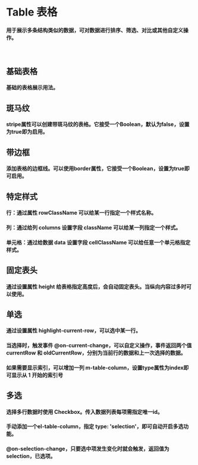 <script setup>
import demo1 from './demo1.vue'
import demo2 from './demo2.vue'
import demo3 from './demo3.vue'
import demo4 from './demo4.vue'
import demo5 from './demo5.vue'
import demo6 from './demo6.vue'

import demo9 from './demo9.vue'
import demo10 from './demo10.vue'
import preview from '@/components/preview.vue'
</script>


# Table 表格

#### 用于展示多条结构类似的数据，可对数据进行排序、筛选、对比或其他自定义操作。

<br/>

## 基础表格
#### 基础的表格展示用法。
<div class="source">
  <demo1/>
</div>
<preview compName="table" demoName="demo1"/>


## 斑马纹
#### stripe属性可以创建带斑马纹的表格。它接受一个Boolean，默认为false，设置为true即为启用。
<div class="source">
  <demo2/>
</div>
<preview compName="table" demoName="demo2"/>


## 带边框 
#### 添加表格的边框线。可以使用border属性，它接受一个Boolean，设置为true即可启用。
<div class="source">
  <demo3/>
</div>
<preview compName="table" demoName="demo3"/>


## 特定样式
#### 行：通过属性 rowClassName 可以给某一行指定一个样式名称。
#### 列：通过给列 columns 设置字段 className 可以给某一列指定一个样式。
#### 单元格：通过给数据 data 设置字段 cellClassName 可以给任意一个单元格指定样式。
<div class="source">
  <demo4/>
</div>
<preview compName="table" demoName="demo4"/>


## 固定表头
#### 通过设置属性 height 给表格指定高度后，会自动固定表头。当纵向内容过多时可以使用。
<div class="source">
  <demo5/>
</div>
<preview compName="table" demoName="demo5"/>


<!-- ## 固定列
#### 通过给数据 columns 的项设置 fixed 为 left 或 right，可以左右固定需要的列。当横向内容过多时可以使用。
<div class="source">
  <demo6/>
</div>
<preview compName="table" demoName="demo6"/>


## 固定表头和列
#### 同时应用上述两个属性，可以同时固定表头和列。
暂无


## 多级表头
#### 数据结构比较复杂的时候，可使用多级表头来展现数据的层次关系。只需要在 m-table-column 里面嵌套 m-table-column，就可以实现多级表头。
暂无 -->


## 单选 
#### 通过设置属性 highlight-current-row，可以选中某一行。
#### 当选择时，触发事件 @on-current-change，可以自定义操作，事件返回两个值 currentRow 和 oldCurrentRow，分别为当前行的数据和上一次选择的数据。
#### 如果需要显示索引，可以增加一列 m-table-column，设置type属性为index即可显示从 1 开始的索引号
<div class="source">
  <demo9/>
</div>
<preview compName="table" demoName="demo9"/>


## 多选
#### 选择多行数据时使用 Checkbox。传入数据列表每项需指定唯一id。
#### 手动添加一个el-table-column，指定 type: 'selection'，即可自动开启多选功能。
#### @on-selection-change，只要选中项发生变化时就会触发，返回值为 selection，已选项。
<div class="source">
  <demo10/>
</div>
<preview compName="table" demoName="demo10"/>
